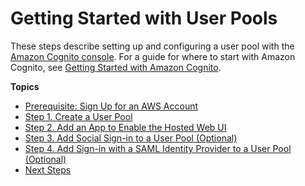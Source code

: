 # Getting Started with User Pools<a name="getting-started-with-cognito-user-pools"></a>

These steps describe setting up and configuring a user pool with the [Amazon Cognito console](https://console.aws.amazon.com/cognito/home)\. For a guide for where to start with Amazon Cognito, see [Getting Started with Amazon Cognito](cognito-getting-started.md)\.

**Topics**
+ [Prerequisite: Sign Up for an AWS Account](aws-cognito-sign-up-aws-account.md)
+ [Step 1\. Create a User Pool](cognito-user-pool-as-user-directory.md)
+ [Step 2\. Add an App to Enable the Hosted Web UI](cognito-user-pools-configuring-app-integration.md)
+ [Step 3\. Add Social Sign\-in to a User Pool \(Optional\)](cognito-user-pools-configuring-federation-with-social-idp.md)
+ [Step 4\. Add Sign\-in with a SAML Identity Provider to a User Pool \(Optional\)](cognito-user-pools-configuring-federation-with-saml-2-0-idp.md)
+ [Next Steps](user-pool-next-steps.md)
